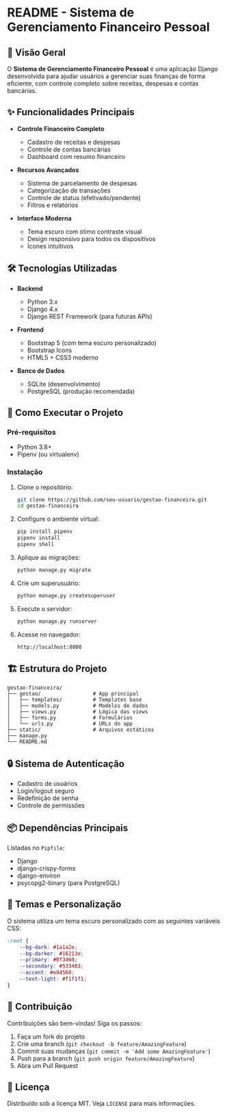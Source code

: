 # README - Sistema de Gerenciamento Financeiro Pessoal

## 📌 Visão Geral

O **Sistema de Gerenciamento Financeiro Pessoal** é uma aplicação Django desenvolvida para ajudar usuários a gerenciar suas finanças de forma eficiente, com controle completo sobre receitas, despesas e contas bancárias.

## ✨ Funcionalidades Principais

- **Controle Financeiro Completo**
  - Cadastro de receitas e despesas
  - Controle de contas bancárias
  - Dashboard com resumo financeiro

- **Recursos Avançados**
  - Sistema de parcelamento de despesas
  - Categorização de transações
  - Controle de status (efetivado/pendente)
  - Filtros e relatórios

- **Interface Moderna**
  - Tema escuro com ótimo contraste visual
  - Design responsivo para todos os dispositivos
  - Ícones intuitivos

## 🛠️ Tecnologias Utilizadas

- **Backend**
  - Python 3.x
  - Django 4.x
  - Django REST Framework (para futuras APIs)

- **Frontend**
  - Bootstrap 5 (com tema escuro personalizado)
  - Bootstrap Icons
  - HTML5 + CSS3 moderno

- **Banco de Dados**
  - SQLite (desenvolvimento)
  - PostgreSQL (produção recomendada)

## 🚀 Como Executar o Projeto

### Pré-requisitos

- Python 3.8+
- Pipenv (ou virtualenv)

### Instalação

1. Clone o repositório:
   ```bash
   git clone https://github.com/seu-usuario/gestao-financeira.git
   cd gestao-financeira
   ```

2. Configure o ambiente virtual:
   ```bash
   pip install pipenv
   pipenv install
   pipenv shell
   ```

3. Aplique as migrações:
   ```bash
   python manage.py migrate
   ```

4. Crie um superusuário:
   ```bash
   python manage.py createsuperuser
   ```

5. Execute o servidor:
   ```bash
   python manage.py runserver
   ```

6. Acesse no navegador:
   ```
   http://localhost:8000
   ```

## 🏗️ Estrutura do Projeto

```
gestao-financeira/
├── gestao/                 # App principal
│   ├── templates/          # Templates base
│   ├── models.py           # Modelos de dados
│   ├── views.py            # Lógica das views
│   ├── forms.py            # Formulários
│   └── urls.py             # URLs do app
├── static/                 # Arquivos estáticos
├── manage.py
└── README.md
```

## 🔒 Sistema de Autenticação

- Cadastro de usuários
- Login/logout seguro
- Redefinição de senha
- Controle de permissões

## 📦 Dependências Principais

Listadas no `Pipfile`:
- Django
- django-crispy-forms
- django-environ
- psycopg2-binary (para PostgreSQL)

## 🌈 Temas e Personalização

O sistema utiliza um tema escuro personalizado com as seguintes variáveis CSS:

```css
:root {
    --bg-dark: #1a1a2e;
    --bg-darker: #16213e;
    --primary: #0f3460;
    --secondary: #533483;
    --accent: #e94560;
    --text-light: #f1f1f1;
}
```

## 🤝 Contribuição

Contribuições são bem-vindas! Siga os passos:

1. Faça um fork do projeto
2. Crie uma branch (`git checkout -b feature/AmazingFeature`)
3. Commit suas mudanças (`git commit -m 'Add some AmazingFeature'`)
4. Push para a branch (`git push origin feature/AmazingFeature`)
5. Abra um Pull Request

## 📄 Licença

Distribuído sob a licença MIT. Veja `LICENSE` para mais informações.


